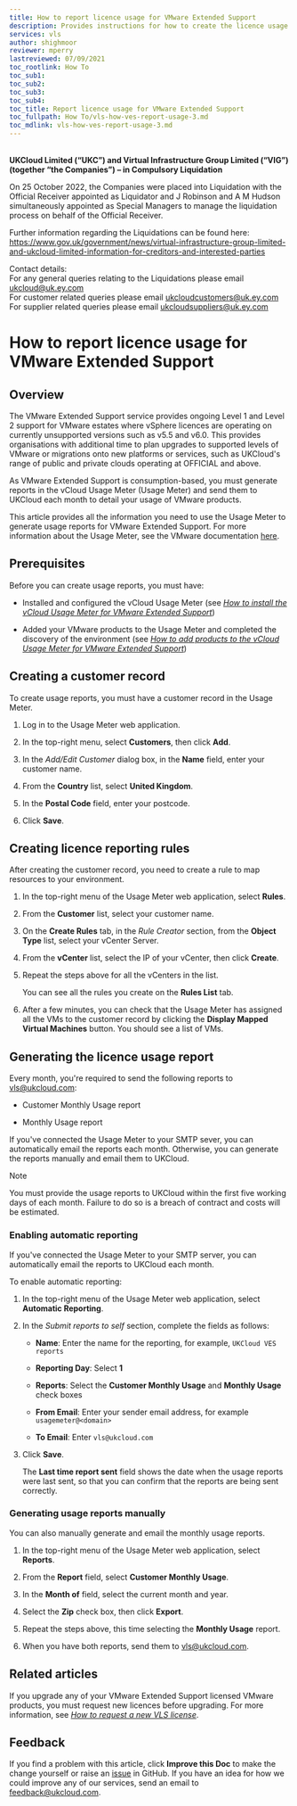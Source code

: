 ```yaml
---
title: How to report licence usage for VMware Extended Support
description: Provides instructions for how to create the licence usage report for VMware Extended Support
services: vls
author: shighmoor
reviewer: mperry
lastreviewed: 07/09/2021
toc_rootlink: How To
toc_sub1: 
toc_sub2:
toc_sub3:
toc_sub4:
toc_title: Report licence usage for VMware Extended Support
toc_fullpath: How To/vls-how-ves-report-usage-3.md
toc_mdlink: vls-how-ves-report-usage-3.md
---
```


<br>**UKCloud Limited (“UKC”) and Virtual Infrastructure Group Limited (“VIG”) (together “the Companies”) – in Compulsory Liquidation**

On 25 October 2022, the Companies were placed into Liquidation with the Official Receiver appointed as Liquidator and J Robinson and A M Hudson simultaneously appointed as Special Managers to manage the liquidation process on behalf of the Official Receiver.

Further information regarding the Liquidations can be found here: <https://www.gov.uk/government/news/virtual-infrastructure-group-limited-and-ukcloud-limited-information-for-creditors-and-interested-parties>

Contact details:<br>
For any general queries relating to the Liquidations please email <ukcloud@uk.ey.com><br>
For customer related queries please email <ukcloudcustomers@uk.ey.com><br>
For supplier related queries please email <ukcloudsuppliers@uk.ey.com>

# How to report licence usage for VMware Extended Support

## Overview

The VMware Extended Support service provides ongoing Level 1 and Level 2 support for VMware estates where vSphere licences are operating on currently unsupported versions such as v5.5 and v6.0. This provides organisations with additional time to plan upgrades to supported levels of VMware or migrations onto new platforms or services, such as UKCloud's range of public and private clouds operating at OFFICIAL and above.

As VMware Extended Support is consumption-based, you must generate reports in the vCloud Usage Meter (Usage Meter) and send them to UKCloud each month to detail your usage of VMware products.

This article provides all the information you need to use the Usage Meter to generate usage reports for VMware Extended Support. For more information about the Usage Meter, see the VMware documentation [here](https://docs.vmware.com/en/vCloud-Usage-Meter/3.6/com.vmware.vcum.usersguide.doc/GUID-AE1277B2-6B5A-4CAE-832A-DF89C1BD71DC.html).

## Prerequisites

Before you can create usage reports, you must have:

- Installed and configured the vCloud Usage Meter (see [*How to install the vCloud Usage Meter for VMware Extended Support*](vls-how-ves-install-usage-meter-3.md))

- Added your VMware products to the Usage Meter and completed the discovery of the environment (see [*How to add products to the vCloud Usage Meter for VMware Extended Support*](vls-how-ves-add-products-3.md))

## Creating a customer record

To create usage reports, you must have a customer record in the Usage Meter.

1. Log in to the Usage Meter web application.

2. In the top-right menu, select **Customers**, then click **Add**.

3. In the _Add/Edit Customer_ dialog box, in the **Name** field, enter your customer name.

4. From the **Country** list, select **United Kingdom**.

5. In the **Postal Code** field, enter your postcode.

6. Click **Save**.

## Creating licence reporting rules

After creating the customer record, you need to create a rule to map resources to your environment.

1. In the top-right menu of the Usage Meter web application, select **Rules**.

2. From the **Customer** list, select your customer name.

3. On the **Create Rules** tab, in the _Rule Creator_ section, from the **Object Type** list, select your vCenter Server.

4. From the **vCenter** list, select the IP of your vCenter, then click **Create**.

5. Repeat the steps above for all the vCenters in the list.

    You can see all the rules you create on the **Rules List** tab.

6. After a few minutes, you can check that the Usage Meter has assigned all the VMs to the customer record by clicking the **Display Mapped Virtual Machines** button. You should see a list of VMs.

## Generating the licence usage report

Every month, you're required to send the following reports to <vls@ukcloud.com>:

- Customer Monthly Usage report

- Monthly Usage report

If you've connected the Usage Meter to your SMTP sever, you can automatically email the reports each month. Otherwise, you can generate the reports manually and email them to UKCloud.

> [!NOTE]
> You must provide the usage reports to UKCloud within the first five working days of each month. Failure to do so is a breach of contract and costs will be estimated.

### Enabling automatic reporting

If you've connected the Usage Meter to your SMTP server, you can automatically email the reports to UKCloud each month.

To enable automatic reporting:

1. In the top-right menu of the Usage Meter web application, select **Automatic Reporting**.

2. In the _Submit reports to self_ section, complete the fields as follows:

    - **Name**: Enter the name for the reporting, for example, `UKCloud VES reports`

    - **Reporting Day**: Select **1**

    - **Reports**: Select the **Customer Monthly Usage** and **Monthly Usage** check boxes

    - **From Email**: Enter your sender email address, for example `usagemeter@<domain>`

    - **To Email**: Enter `vls@ukcloud.com`

3. Click **Save**.

    The **Last time report sent** field shows the date when the usage reports were last sent, so that you can confirm that the reports are being sent correctly.

### Generating usage reports manually

You can also manually generate and email the monthly usage reports.

1. In the top-right menu of the Usage Meter web application, select **Reports**.

2. From the **Report** field, select **Customer Monthly Usage**.

3. In the **Month of** field, select the current month and year.

4. Select the **Zip** check box, then click **Export**.

5. Repeat the steps above, this time selecting the **Monthly Usage** report.

6. When you have both reports, send them to <vls@ukcloud.com>.

## Related articles

If you upgrade any of your VMware Extended Support licensed VMware products, you must request new licences before upgrading. For more information, see [*How to request a new VLS license*](vls-how-vls-request-licence.md).

## Feedback

If you find a problem with this article, click **Improve this Doc** to make the change yourself or raise an [issue](https://github.com/UKCloud/documentation/issues) in GitHub. If you have an idea for how we could improve any of our services, send an email to <feedback@ukcloud.com>.
